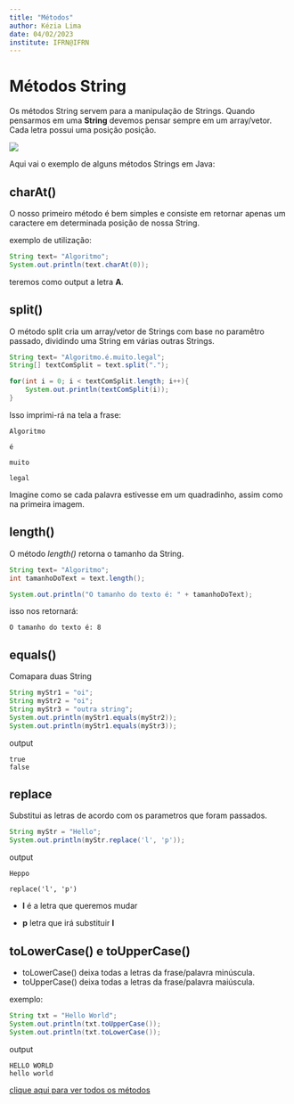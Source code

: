 ```yaml
---
title: "Métodos"
author: Kézia Lima
date: 04/02/2023
institute: IFRN@IFRN
---
```


# Métodos String

Os métodos String servem para a manipulação de Strings.
Quando pensarmos em uma **String** devemos pensar sempre em um array/vetor. Cada letra possui uma posição posição.


![](.../img/vetor.png)

Aqui vai o exemplo de alguns métodos Strings em Java:

## charAt()

O nosso primeiro método é bem simples e consiste em retornar apenas um caractere em determinada posição de nossa String.

exemplo de utilização:

```java
String text= "Algoritmo";
System.out.println(text.charAt(0));
```
teremos como output a letra **A**.

## split()

O método split cria um array/vetor de Strings com base no paramêtro passado, dividindo uma String em várias outras Strings.

```java
String text= "Algoritmo.é.muito.legal";
String[] textComSplit = text.split(".");

for(int i = 0; i < textComSplit.length; i++){
    System.out.println(textComSplit(i));
}
```
Isso imprimi-rá na tela a frase:

```
Algoritmo

é

muito

legal
```

Imagine como se cada palavra estivesse em um quadradinho, assim como na primeira imagem.

## length()

O método *length()* retorna o tamanho da String.

```java
String text= "Algoritmo";
int tamanhoDoText = text.length();

System.out.println("O tamanho do texto é: " + tamanhoDoText);
```
isso nos retornará: 
```
O tamanho do texto é: 8
```

## equals()

Comapara duas String

```java
String myStr1 = "oi";
String myStr2 = "oi";
String myStr3 = "outra string";
System.out.println(myStr1.equals(myStr2)); 
System.out.println(myStr1.equals(myStr3)); 
```
output
```
true
false
```

## replace

Substitui as letras de acordo com os parametros que foram passados.

```java
String myStr = "Hello";
System.out.println(myStr.replace('l', 'p'));
```
output
```
Heppo
```

`replace('l', 'p')`

* **l** é a letra que queremos mudar

* **p** letra que irá substituir **l**

## toLowerCase() e toUpperCase()
* toLowerCase() deixa todas a letras da frase/palavra minúscula. 
* toUpperCase() deixa todas a letras da frase/palavra maiúscula.
  
exemplo:

```java
String txt = "Hello World";
System.out.println(txt.toUpperCase());
System.out.println(txt.toLowerCase());
```

output
```
HELLO WORLD
hello world
```

[clique aqui para ver todos os métodos](https://docs.oracle.com/javase/7/docs/api/java/lang/String.html)